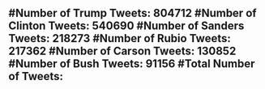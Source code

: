 #Number of Trump Tweets: 804712
#Number of Clinton Tweets: 540690
#Number of Sanders Tweets: 218273
#Number of Rubio Tweets: 217362
#Number of Carson Tweets: 130852
#Number of Bush Tweets: 91156
#Total Number of Tweets:  
---
